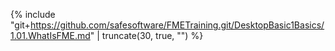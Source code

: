 {% include "git+https://github.com/safesoftware/FMETraining.git/DesktopBasic1Basics/1.01.WhatIsFME.md" | truncate(30, true, "") %}
